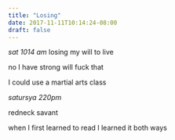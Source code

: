 ```yaml
---
title: "Losing"
date: 2017-11-11T10:14:24-08:00
draft: false
---
```


*sat 1014 am*
losing my will to live


no I have strong will fuck that

I could use a martial arts class




*satursya 220pm*


redneck savant

when I first learned to read
I learned it both ways
